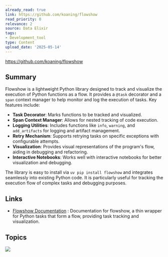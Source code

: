 ```yaml
---
already_read: true
link: https://github.com/koaning/flowshow
read_priority: 0
relevance: 2
source: Data Elixir
tags:
- Development_tool
type: Content
upload_date: '2025-05-14'
---
```


https://github.com/koaning/flowshow
## Summary

Flowshow is a lightweight Python library designed to track and visualize the execution of Python functions as a flow. It provides a `@task` decorator and a `span` context manager to help monitor and log the execution of tasks. Key features include:

- **Task Decorator**: Marks functions to be tracked and visualized.
- **Span Context Manager**: Allows for nested tracking of code execution.
- **Logging Utilities**: Includes functions like `info`, `warning`, and `add_artifacts` for logging and artifact management.
- **Retry Mechanism**: Supports retrying tasks on specific exceptions with configurable attempts.
- **Visualization**: Provides visual representations of the program's flow, aiding in debugging and refactoring.
- **Interactive Notebooks**: Works well with interactive notebooks for better visualization and debugging.

The library is easy to install via `uv pip install flowshow` and integrates seamlessly into existing Python code. It is particularly useful for tracking the execution flow of complex tasks and debugging purposes.
## Links

- [Flowshow Documentation](https://koaning.github.io/flowshow/) : Documentation for flowshow, a thin wrapper for Python tasks that form a flow, providing task tracking and visualization.

## Topics

![](topics/Library/flowshow)